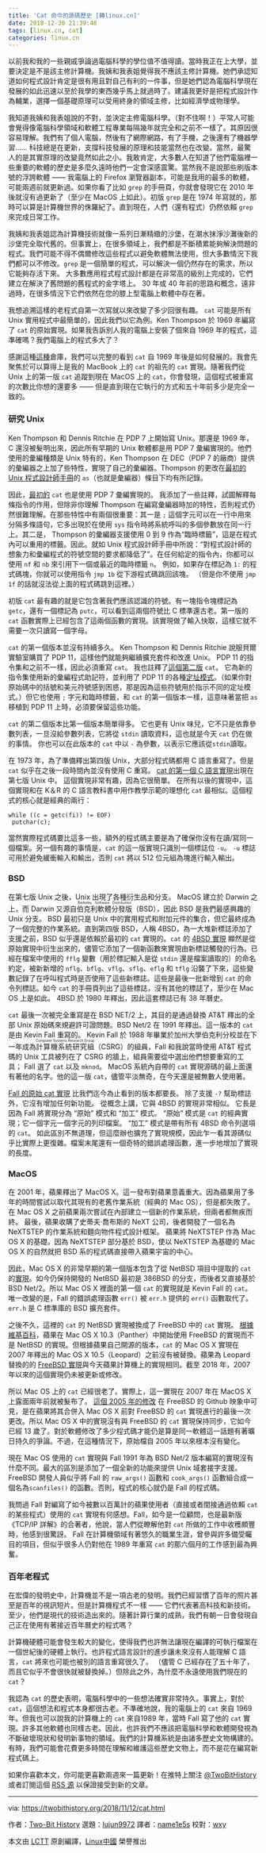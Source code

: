 ```yaml
---
title: 'Cat 命令的源碼歷史 [轉linux.cn]'
date: 2018-12-30 21:39:48
tags: [linux.cn, cat]
categories: linux.cn
---
```


以前我和我的一些親戚爭論過電腦科學的學位值不值得讀。當時我正在上大學，並要決定是不是該主修計算機。我姨和我表姐覺得我不應該主修計算機。她們承認知道如何程式設計肯定是很有用且對自己有利的一件事，但是她們認為電腦科學現在發展的如此迅速以至於我學的東西幾乎馬上就過時了。建議我更好是把程式設計作為輔業，選擇一個基礎原理可以受用終身的領域主修，比如經濟學或物理學。

<!-- more --> 

我知道我姨和我表姐說的不對，並決定主修電腦科學。（對不住啊！）平常人可能會覺得像電腦科學領域和軟體工程專業每隔幾年就完全和之前不一樣了。其原因很容易理解。我們有了個人電腦，然後有了網際網路，有了手機，之後還有了機器學習…… 科技總是在更新，支撐科技發展的原理和技能當然也在改變。當然，最驚人的是其實原理的改變竟然如此之小。我敢肯定，大多數人在知道了他們電腦裡一些重要的軟體的歷史是多麼久遠時他們一定會深感震驚。當然我不是說那些刷版本號的浮誇軟體 —— 我電腦上的 Firefox 瀏覽器副本，可能是我用的最多的軟體，可能兩週前就更新過。如果你看了比如 `grep` 的手冊頁，你就會發現它在 2010 年後就沒有過更新了（至少在 MacOS 上如此）。初版 `grep` 是在 1974 年寫就的，那時可以算是計算機世界的侏羅紀了。直到現在，人們（還有程式）仍然依賴 `grep` 來完成日常工作。

我姨和我表姐認為計算機技術就像一系列日漸精緻的沙堡，在潮水抹淨沙灘後新的沙堡完全取代舊的。但事實上，在很多領域上，我們都是不斷積累能夠解決問題的程式。我們可能不得不偶爾修改這些程式以避免軟體無法使用，但大多數情況下我們都可以不修改。`grep` 是一個簡單的程式，可以解決一個仍然存在的需求，所以它能夠存活下來。 大多數應用程式程式設計都是在非常高的級別上完成的，它們建立在解決了舊問題的舊程式的金字塔上。 30 年或 40 年前的思路和概念，遠非過時，在很多情況下它們依然在您的膝上型電腦上軟體中存在著。

我想追溯這樣的老程式自第一次寫就以來改變了多少回很有趣。 `cat` 可能是所有 Unix 實用程式中最簡單的，因此我們以它為例。Ken Thompson 於 1969 年編寫了 `cat` 的原始實現。如果我告訴別人我的電腦上安裝了個來自 1969 年的程式，這準確嗎？我們電腦上的程式多大了？

感謝這種[這種][1]倉庫，我們可以完整的看到 `cat` 自 1969 年後是如何發展的。我會先聚焦於可以算得上是我的 MacBook 上的 `cat` 的祖先的 `cat` 實現。隨著我們從 Unix 上的第一版 `cat` 追蹤到現在 MacOS 上的 `cat`，你會發現，這個程式被重寫的次數比你想的還要多 —— 但是直到現在它執行的方式和五十年前多少是完全一致的。

### 研究 Unix

Ken Thompson 和 Dennis Ritchie 在 PDP 7 上開始寫 Unix。那還是 1969 年，C 還沒被髮明出來，因此所有早期的 Unix 軟體都是用 PDP 7 彙編實現的。他們使用的彙編種類是 Unix 特有的，Ken Thompson 在 DEC（PDP 7 的廠商）提供的彙編器之上加了些特性，實現了自己的彙編器。Thompson 的更改在[最初的 Unix 程式設計師手冊][2]的 `as`（也就是彙編器）條目下均有所記錄。

因此，[最初的][3] `cat` 也是使用 PDP 7 彙編實現的。 我添加了一些註釋，試圖解釋每條指令的作用，但除非你理解 Thompson 在編寫彙編器時加的特性，否則程式仍然很難理解。在那些特性中有兩個很重要：其一是 `;` 這個字元可以在一行中用來分隔多條語句，它多出現於在使用 `sys` 指令時將系統呼叫的多個參數放在同一行上。其二是， Thompson 的彙編器支援使用 0 到 9 作為“臨時標籤”，這是在程式內可以重用的標籤。因此。就如 Unix 程式設計師手冊中所說：“對程式設計師的想象力和彙編程式的符號空間的要求都降低了”。在任何給定的指令內，你都可以使用 `nf` 和 `nb` 來引用下一個或最近的臨時標籤 `n`。 例如，如果存在標記為 `1:` 的程式碼塊，你就可以使用指令 `jmp 1b` 從下游程式碼跳回該塊。 （但是你不使用 `jmp 1f` 的話就沒法從上面的程式碼跳到這裡。）

初版 `cat` 最有趣的就是它包含著我們應該認識的符號。有一塊指令塊標記為 `getc`，還有一個標記為 `putc`，可以看到這兩個符號比 C 標準還古老。第一版的 `cat` 函數實際上已經包含了這兩個函數的實現。該實現做了輸入快取，這樣它就不需要一次只讀寫一個字母。

`cat` 的第一個版本並沒有持續多久。 Ken Thompson 和 Dennis Ritchie 說服貝爾實驗室購買了 PDP 11，這樣他們就能夠繼續擴充套件和改進 Unix。 PDP 11 的指令集和之前不一樣，因此必須重寫 `cat`。 我也註釋了[這個第二版][4] `cat`。 它為新的指令集使用新的彙編程式助記符，並利用了 PDP 11 的各種[定址模式][5]。（如果你對原始碼中的括號和美元符號感到困惑，那是因為這些符號用於指示不同的定址模式。）但它也使用 `;` 字元和臨時標籤，和 `cat` 的第一個版本一樣，這意味著當把 `as` 移植到 PDP 11 上時，必須要保留這些功能。

`cat` 的第二個版本比第一個版本簡單得多。 它也更有 Unix 味兒，它不只是依靠參數列表，一旦沒給參數列表，它將從 `stdin` 讀取資料，這也就是今天 `cat` 仍在做的事情。 你也可以在此版本的 `cat` 中以 `-` 為參數，以表示它應該從`stdin`讀取。

在 1973 年，為了準備釋出第四版 Unix，大部分程式碼都用 C 語言重寫了。但是 `cat` 似乎在之後一段時間內並沒有使用 C 重寫。 [cat 的第一個 C 語言實現][6]出現在第七版 Unix 中。 這個實現非常有趣，因為它很簡單。 在所有以後的實現中，這個實現和在 K＆R 的 C 語言教科書中用作教學示範的理想化 `cat` 最相似。這個程式的核心就是經典的兩行：

```
while ((c = getc(fi)) != EOF)
 putchar(c);
```

當然實際程式碼要比這多一些，額外的程式碼主要是為了確保你沒有在讀/寫同一個檔案。另一個有趣的事情是，`cat` 的這一版實現只識別一個標誌位 `-u`。 `-u` 標誌可用於避免緩衝輸入和輸出，否則 `cat` 將以 512 位元組為塊進行輸入輸出。

### BSD

在第七版 Unix 之後，Unix 出現了各種衍生品和分支。 MacOS 建立於 Darwin 之上，而 Darwin 又源自<ruby>伯克利軟體分發版<rt>Berkeley Software Distribution</rt></ruby>（BSD），因此 BSD 是我們最感興趣的 Unix 分支。 BSD 最初只是 Unix 中的實用程式和附加元件的集合，但它最終成為了一個完整的作業系統。直到第四版 BSD，人稱 4BSD，為一大堆新標誌添加了支援之前，BSD 似乎還是依賴於最初的 `cat` 實現的。`cat` 的 [4BSD 實現][7] 顯然是從原始實現中衍生出來的，儘管它添加了一個新函數來實現由新標誌觸發的行為。已經在檔案中使用的 `fflg` 變數（用於標記輸入是從 `stdin` 還是檔案讀取的）的命名約定，被新新增的 `nflg`、`bflg`、`vflg`、`sflg`、`eflg` 和 `tflg` 沿襲了下來，這些變數記錄了在呼叫程式時是否使用了這些新標誌。這些是最後一批新增到 `cat` 的命令列標誌。如今 `cat` 的手冊頁列出了這些標誌，沒有其他的標誌了，至少在 Mac OS 上是如此。 4BSD 於 1980 年釋出，因此這套標誌已有 38 年曆史。

`cat` 最後一次被完全重寫是在 BSD NET/2 上，其目的是通過替換 AT&T 釋出的全部 Unix 原始碼來規避許可證問題。BSD Net/2 在 1991 年釋出。這一版本的 `cat` 是由 Kevin Fall 重寫的。 Kevin Fall 於 1988 年畢業於加州大學伯克利分校並在下一年成為<ruby>計算機系統研究組<rt>Computer Systems Research Group</rt></ruby>（CSRG）的組員，Fall 和我說當時使用 AT&T 程式碼的 Unix 工具被列在了 CSRG 的牆上，組員需要從中選出他們想要重寫的工具； Fall 選了 `cat` 以及 `mknod`。 MacOS 系統內自帶的 `cat` 實現源碼的最上面還有著他的名字。他的這一版 `cat`，儘管平淡無奇，在今天還是被無數人使用著。

[Fall 的原始 cat 實現][8] 比我們迄今為止看到的版本都要長。 除了支援 `-?` 幫助標誌外，它沒有增加任何新功能。 從概念上講，它與 4BSD 的實現非常相似。 它長是因為 Fall 將實現分為 “原始” 模式和 “加工” 模式。 “原始” 模式是 `cat` 的經典實現；它一個字元一個字元的列印檔案。 “加工” 模式是帶有所有 4BSD 命令列選項的 `cat`。 如此區別不無道理，但這麼辦也擴充了實現規模，因此乍一看其源碼似乎比實際上更復雜。檔案末尾還有一個奇特的錯誤處理函數，進一步地增加了實現的長度。

### MacOS

在 2001 年，蘋果釋出了 MacOS X。這一發布對蘋果意義重大。因為蘋果用了多年的時間嘗試以取代其現有的老舊作業系統（經典的 Mac OS），但是都失敗了。 在 Mac OS X 之前蘋果兩次嘗試在內部建立一個新的作業系統，但兩者都無疾而終。 最後，蘋果收購了史蒂夫·喬布斯的 NeXT 公司，後者開發了一個名為 NeXTSTEP 的作業系統和麵向物件程式設計框架。 蘋果將 NeXTSTEP 作為 Mac OS X 的基礎。因為 NeXTSTEP 部分基於 BSD，使以 NeXTSTEP 為基礎的 Mac OS X 的自然就把 BSD 系的程式碼直接帶入蘋果宇宙的中心。

因此，Mac OS X 的非常早期的第一個版本包含了從 NetBSD 項目中提取的 `cat` 的[實現][9]。如今仍保持開發的 NetBSD 最初是 386BSD 的分支，而後者又直接基於 BSD Net/2。所以 Mac OS X 裡面的第一個 `cat` 的實現就是 Kevin Fall 的 `cat`。唯一改變的是，Fall 的錯誤處理函數 `err()` 被 `err.h` 提供的 `err()` 函數取代了。 `err.h` 是 C 標準庫的 BSD 擴充套件。

之後不久，這裡的 `cat` 的 NetBSD 實現被換成了 FreeBSD 中的 `cat` 實現。 [根據維基百科][10]，蘋果在 Mac OS X 10.3（Panther）中開始使用 FreeBSD 的實現而不是 NetBSD 的實現。但根據蘋果自己開源的版本，`cat` 的 Mac OS X 實現在 2007 年釋出的 Mac OS X 10.5（Leopard）之前沒有被替換。蘋果為 Leopard 替換的的 [FreeBSD 實現][11]與今天蘋果計算機上的實現相同。截至 2018 年，2007 年以來的這個實現仍未被更新或修改。

所以 Mac OS 上的 `cat` 已經很老了。實際上，這一實現在 2007 年在 MacOS X 上露面兩年前就被髮布了。 [這個 2005 年的修改][12] 在 FreeBSD 的 Github 映象中可見，是在蘋果將其合併入 Mac OS X 前對 FreeBSD 的 `cat` 實現進行的最後一次更改。所以 Mac OS X 中的實現沒有與 FreeBSD 的 `cat` 實現保持同步，它如今已經 13 歲了。對於軟體修改了多少程式碼才能仍是算是同一軟體這一話題有著曠日持久的爭論。不過，在這種情況下，原始檔自 2005 年以來根本沒有變化。

現在 Mac OS 使用的 `cat` 實現與 Fall 1991 年為 BSD Net/2 版本編寫的實現沒有什麼不同。最大的區別是添加了一個全新的功能來提供 Unix 域套接字支援。FreeBSD 開發人員似乎將 Fall 的 `raw_args()` 函數和 `cook_args()` 函數組合成一個名為`scanfiles()` 的函數。否則，程式的核心就仍是 Fall 的程式碼。

我問過 Fall 對編寫了如今被數以百萬計的蘋果使用者（直接或者間接通過依賴 `cat` 的某些程式）使用的 `cat` 實現有何感想。Fall，如今是一位顧問，也是最新版《TCP/IP 詳解》的合著者，他說，當人們從瞭解他對 `cat` 所做的工作中收穫頗豐時，他感到很驚訝。 Fall 在計算機領域有著悠久的職業生涯，曾參與許多備受矚目的項目，但似乎很多人仍對他在 1989 年重寫 `cat` 的那六個月的工作感到最為興奮。

### 百年老程式

在宏偉的發明史中，計算機並不是一項古老的發明。我們已經習慣了百年的照片甚至是百年的視訊短片。但是計算機程式不一樣 —— 它們代表著高科技和新技術。至少，他們是現代的技術造出來的。隨著計算行業的成熟，我們有朝一日會發現自己正在使用有著接近百年曆史的程式嗎？

計算機硬體可能會發生較大的變化，使得我們也許無法讓現在編譯的可執行檔案在一個世紀後的硬體上執行。也許程式語言設計的進步讓未來沒有人能理解 C 語言，`cat` 將來也可能也被別的語言重寫很久了。 （儘管 C 已經存在了五十年了，而且它似乎不會很快就被替換掉。）但除此之外，為什麼不永遠使用我們現在的 `cat`？

我認為 `cat` 的歷史表明，電腦科學中的一些想法確實非常持久。事實上，對於 `cat`，這個想法和程式本身都很古老。不準確地說，我的電腦上的 `cat` 來自 1969 年。但我也可以說我的計算機上的 `cat` 來自1989 年，當時 Fall 寫了他的 `cat` 實現。許多其他軟體也同樣古老。因此，也許我們不應該把電腦科學和軟體開發視為不斷破壞現狀和發明新事物的領域。我們的計算機系統是由諸多歷史文物構建的。有時，我們可能會花費更多時間在理解和維護這些歷史文物上，而不是花在編寫新程式碼上。

如果你喜歡本文，你可能更喜歡兩週來一篇更新！在推特上關注 [@TwoBitHistory][13] 或者訂閱這個 [RSS 源][14] 以保證接受到新的文章。


--------------------------------------------------------------------------------

via: https://twobithistory.org/2018/11/12/cat.html

作者：[Two-Bit History][a]
選題：[lujun9972][b]
譯者：[name1e5s](https://github.com/name1e5s)
校對：[wxy](https://github.com/wxy)

本文由 [LCTT](https://github.com/LCTT/TranslateProject) 原創編譯，[Linux中國](https://linux.cn/) 榮譽推出

[a]: https://twobithistory.org
[b]: https://github.com/lujun9972
[1]: https://github.com/dspinellis/unix-history-repo
[2]: https://www.bell-labs.com/usr/dmr/www/man11.pdf
[3]: https://gist.github.com/sinclairtarget/47143ba52b9d9e360d8db3762ee0cbf5#file-1-cat-pdp7-s
[4]: https://gist.github.com/sinclairtarget/47143ba52b9d9e360d8db3762ee0cbf5#file-2-cat-pdp11-s
[5]: https://en.wikipedia.org/wiki/PDP-11_architecture#Addressing_modes
[6]: https://gist.github.com/sinclairtarget/47143ba52b9d9e360d8db3762ee0cbf5#file-3-cat-v7-c
[7]: https://gist.github.com/sinclairtarget/47143ba52b9d9e360d8db3762ee0cbf5#file-4-cat-bsd4-c
[8]: https://gist.github.com/sinclairtarget/47143ba52b9d9e360d8db3762ee0cbf5#file-5-cat-net2-c
[9]: https://gist.github.com/sinclairtarget/47143ba52b9d9e360d8db3762ee0cbf5#file-6-cat-macosx-c
[10]: https://en.wikipedia.org/wiki/Darwin_(operating_system)
[11]: https://gist.github.com/sinclairtarget/47143ba52b9d9e360d8db3762ee0cbf5#file-7-cat-macos-10-13-c
[12]: https://github.com/freebsd/freebsd/commit/a76898b84970888a6fd015e15721f65815ea119a#diff-6e405d5ab5b47ca2a131ac7955e5a16b
[13]: https://twitter.com/TwoBitHistory
[14]: https://twobithistory.org/feed.xml
[15]: https://twitter.com/TwoBitHistory/status/1051826516844322821?ref_src=twsrc%5Etfw